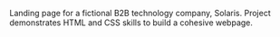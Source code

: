 Landing page for a fictional B2B technology company, Solaris. Project demonstrates HTML and CSS skills to build a cohesive webpage.